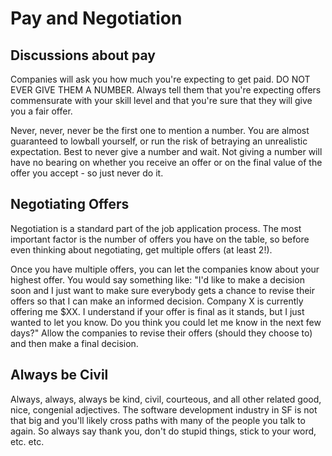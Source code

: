# Pay and Negotiation

## Discussions about pay

Companies will ask you how much you're expecting to get paid. DO NOT
EVER GIVE THEM A NUMBER. Always tell them that you're expecting offers
commensurate with your skill level and that you're sure that they will
give you a fair offer.

Never, never, never be the first one to mention a number. You are almost
guaranteed to lowball yourself, or run the risk of betraying an
unrealistic expectation. Best to never give a number and wait.  Not
giving a number will have no bearing on whether you receive an offer or
on the final value of the offer you accept - so just never do it.

## Negotiating Offers

Negotiation is a standard part of the job application process. The most
important factor is the number of offers you have on the table, so
before even thinking about negotiating, get multiple offers (at least
2!). 

Once you have multiple offers, you can let the companies know about your
highest offer. You would say something like: "I'd like to make a
decision soon and I just want to make sure everybody gets a chance to
revise their offers so that I can make an informed decision. Company X
is currently offering me $XX. I understand if your offer is final as it
stands, but I just wanted to let you know. Do you think you could let me
know in the next few days?" Allow the companies to revise their offers
(should they choose to) and then make a final decision.

## Always be Civil

Always, always, always be kind, civil, courteous, and all other related good,
nice, congenial adjectives. The software development industry in SF is
not that big and you'll likely cross paths with many of the people you
talk to again. So always say thank you, don't do stupid things, stick to
your word, etc. etc.


